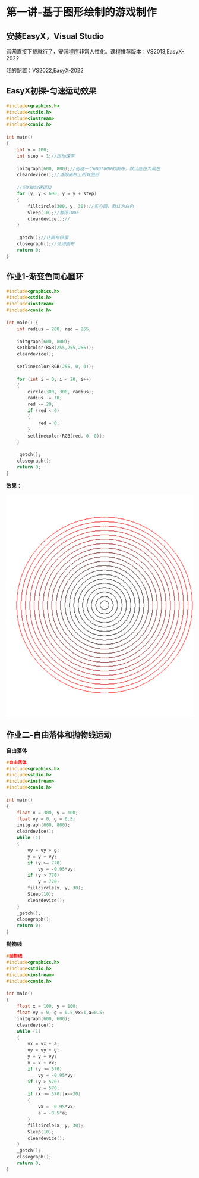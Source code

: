 # 第一讲-基于图形绘制的游戏制作

## 安装EasyX，Visual Studio

官网直接下载就行了，安装程序非常人性化。课程推荐版本：VS2013,EasyX-2022

我的配置：VS2022,EasyX-2022

## EasyX初探-匀速运动效果

```C++
#include<graphics.h>
#include<stdio.h>
#include<iostream>
#include<conio.h>

int main()
{
	int y = 100;
	int step = 1;//运动速率

	initgraph(600, 800);//创建一个600*800的画布，默认底色为黑色
	cleardevice();//清除画布上所有图形

	//沿Y轴匀速运动
	for (y; y < 600; y = y + step)
	{
		fillcircle(300, y, 30);//实心圆，默认为白色
		Sleep(10);//暂停10ms
		cleardevice();//
	}

	_getch();//让画布停留
	closegraph();//关闭画布
	return 0;
}
```

## 作业1-渐变色同心圆环

```C++
#include<graphics.h>
#include<stdio.h>
#include<iostream>
#include<conio.h>

int main() {
	int radius = 200, red = 255;

	initgraph(600, 800);
	setbkcolor(RGB(255,255,255));
	cleardevice();

	setlinecolor(RGB(255, 0, 0));

	for (int i = 0; i < 20; i++)
	{
		circle(300, 300, radius);
		radius -= 10;
		red -= 20;
		if (red < 0)
		{
			red = 0;
		}
		setlinecolor(RGB(red, 0, 0));
	}

	_getch();
	closegraph();
	return 0;
}
```

**效果**：

![image](assets/image-20220905112950-si22xvp.png) 

## 作业二-自由落体和抛物线运动

**自由落体**

```C++
#自由落体
#include<graphics.h>
#include<stdio.h>
#include<iostream>
#include<conio.h>

int main()
{
	float x = 300, y = 100;
	float vy = 0, g = 0.5;
	initgraph(600, 800);
	cleardevice();
	while (1)
	{
		vy = vy + g;
		y = y + vy;
		if (y >= 770)
			vy = -0.95*vy;
		if (y > 770)
			y = 770;
		fillcircle(x, y, 30);
		Sleep(10);
		cleardevice();
	}
	_getch();
	closegraph();
	return 0;
}
```

**抛物线**

```C++
#抛物线
#include<graphics.h>
#include<stdio.h>
#include<iostream>
#include<conio.h>

int main()
{
	float x = 100, y = 100;
	float vy = 0, g = 0.5,vx=1,a=0.5;
	initgraph(600, 600);
	cleardevice();
	while (1)
	{
		vx = vx + a;
		vy = vy + g;
		y = y + vy;
		x = x + vx;
		if (y >= 570)
			vy = -0.95*vy;
		if (y > 570)
			y = 570;
		if (x >= 570||x<=30)
		{
			vx = -0.95*vx;
			a = -0.5*a;
		}
		fillcircle(x, y, 30);
		Sleep(10);
		cleardevice();
	}
	_getch();
	closegraph();
	return 0;
}
```

‍
